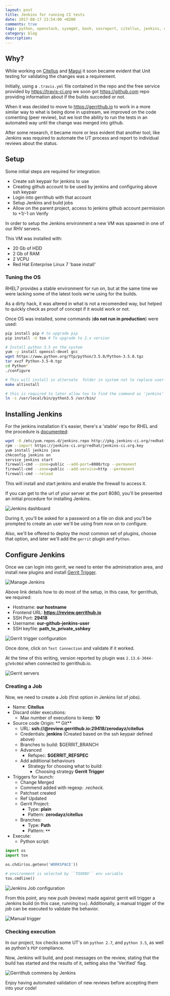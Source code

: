 ```yaml
---
layout: post
title: Jenkins for running CI tests
date: 2017-08-17 23:54:00 +0200
comments: true
tags: python, openstack, sysmgmt, bash, sosreport, citellus, jenkins, unittest, gerrit, magui
category: blog
description:
---
```

## Why?
While working on [Citellus]({filename}2017-07-26-Citellus-framework-for-detecting-known-issues.markdown) and [Magui]({filename}2017-07-31-Magui-for-analysis-of-issues-across-several-hosts.markdown) it soon became evident that Unit testing for validating the changes was a requirement.

Initially, using a `.travis.yml` file contained in the repo and the free service provided by <https://travis-ci.org> we soon got <https://github.com> repo providing information about if the builds succeded or not.

When it was decided to move to <https://gerrithub.io> to work in a more similar way to what is being done in upstream, we improved on the code comenting (peer review), but we lost the ability to run the tests in an automated way until the change was merged into github.

After some research, it became more or less evident that another tool, like Jenkins was required to automate the UT process and report to individual reviews about the status.

## Setup
Some initial steps are required for integration:

- Create ssh keypair for jenkins to use
- Creating github account to be used by jenkins and configuring above ssh keypair
- Login into gerrithub with that account
- Setup Jenkins and build jobs
- Allow on the parent project, access to jenkins github account permission to +1/-1 on Verify

In order to setup the Jenkins environment a new VM was spawned in one of our RHV servers.

This VM was installed with:

- 20 Gb of HDD
- 2 Gb of RAM
- 2 VCPU
- Red Hat Enterprise Linux 7 'base install'

### Tuning the OS
RHEL7 provides a stable environment for run on, but at the same time we were lacking some of the latest tools we're using for the builds.

As a dirty hack, it was altered in what is not a recomended way, but helped to quickly check as proof of concept if it would work or not.

Once OS was installed, some commands (**do not run in production**) were used:

~~~bash
pip install pip # to upgrade pip
pip install -U tox # To upgrade to 2.x version

# Install python 3.5 on the system
yum -y install openssl-devel gcc
wget https://www.python.org/ftp/python/3.5.0/Python-3.5.0.tgz
tar xvzf Python-3.5-0.tgz
cd Python*
./configure

# This will install in alternate  folder in system not to replace user-wide python version
make altinstall

# this is required to later allow tox to find the command as 'jenkins' user
ln -s /usr/local/bin/python3.5 /usr/bin/
~~~

## Installing Jenkins

For the jenkins installation it's easier, there's a 'stable' repo for RHEL and the procedure is [documented](https://wiki.jenkins.io/display/JENKINS/Installing+Jenkins+on+Red+Hat+distributions):

~~~bash
wget -O /etc/yum.repos.d/jenkins.repo http://pkg.jenkins-ci.org/redhat-stable/jenkins.repo
rpm --import https://jenkins-ci.org/redhat/jenkins-ci.org.key
yum install jenkins java
chkconfig jenkins on
service jenkins start
firewall-cmd --zone=public --add-port=8080/tcp --permanent
firewall-cmd --zone=public --add-service=http --permanent
firewall-cmd --reload
~~~

This will install and start jenkins and enable the firewall to access it.

If you can get to the url of your server at the port 8080, you'll be presented an initial procedure for installing Jenkins.

![Jenkins dashboard]({filename}/imagen/jenkins/dashboard.png)

During it, you'll be asked for a password on a file on disk and you'll be prompted to create an user we'll be using from now on to configure.

Also, we'll be offered to deploy the most common set of plugins, choose that option, and later we'll add the `gerrit` plugin and `Python`.

## Configure Jenkins

Once we can login into gerrit, we need to enter the administration area, and install new plugins and install [Gerrit Trigger](https://wiki.jenkins.io/display/JENKINS/Gerrit+Trigger).

![Manage Jenkins]({filename}/imagen/jenkins/manage.png)

Above link details how to do most of the setup, in this case, for gerrithub, we required:

- Hostname: **our hostname**
- Frontend URL: **https://review.gerrithub.io**
- SSH Port: **29418**
- Username: **our-github-jenkins-user**
- SSH keyfile: **path_to_private_sshkey**

![Gerrit trigger configuration]({filename}/imagen/jenkins/gerrit-trigger-config.png)

Once done, click on `Test Connection` and validate if it worked.

At the time of this writing, version reported by plugin was `2.13.6-3044-g7e9c06d` when connected to gerrithub.io.

![Gerrit servers]({filename}/imagen/jenkins/gerritconfig.png)

### Creating a Job

Now, we need to create a Job (first option in Jenkins list of jobs).

- Name: **Citellus**
- Discard older executions:
    - Max number of executions to keep: **10**
- Source code Origin: ** Git**
    - URL: **ssh://<username>@review.gerrithub.io:29418/zerodayz/citellus**
    - Credentials: **jenkins** (Created based on the ssh keypair defined above)
    - Branches to build: $GERRIT_BRANCH
    - Advanced
        - Refspec: **$GERRIT_REFSPEC**
    - Add additional behaviours
        - Strategy for choosing what to build:
            - Choosing strategy **Gerrit Trigger**
- Triggers for launch:
    - Change Merged
    - Commend added with regexp: .*recheck.*
    - Patchset created
    - Ref Updated
    - Gerrit Project:
        - Type: **plain**
        - Pattern: **zerodayz/citellus**
    - Branches:
        - Type: **Path**
        - Pattern: **`**`**
- Execute:
    - Python script:

~~~python
import os
import tox

os.chdir(os.getenv('WORKSPACE'))

# environment is selected by ``TOXENV`` env variable
tox.cmdline()
~~~

![Jenkins Job configuration]({filename}/imagen/jenkins/jobconfig.png)

From this point, any new push (review) made against gerrit will trigger a Jenkins build (in this case, running `tox`). Additionally, a manual trigger of the job can be executed to validate the behavior.

![Manual trigger]({filename}/imagen/jenkins/manualtrigger.png)

### Checking execution

In our project, tox checks some UT's on `python 2.7`, and `python 3.5`, as well as python's `PEP` compliance.

Now, Jenkins will build, and post messages on the review, stating that the build has started and the results of it, setting also the 'Verified' flag.

![Gerrithub commens by Jenkins]({filename}/imagen/jenkins/gitreview.png)

Enjoy having automated validation of new reviews before accepting them into your code!
